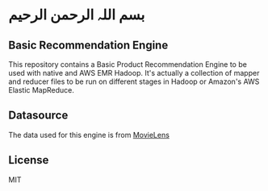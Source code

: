 # بسم اللہ الرحمن الرحیم

## Basic Recommendation Engine
This repository contains a Basic Product Recommendation Engine to be used with native and AWS EMR Hadoop. It's actually a collection of mapper and reducer files to be run on different stages in Hadoop or Amazon's AWS Elastic MapReduce.

## Datasource
The data used for this engine is from [MovieLens](https://grouplens.org/datasets/movielens/)

## License
MIT
